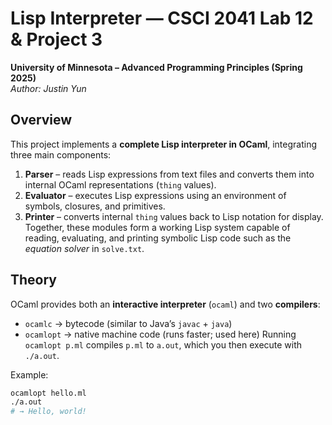 # Lisp Interpreter — CSCI 2041 Lab 12 & Project 3
**University of Minnesota – Advanced Programming Principles (Spring 2025)**  
*Author: Justin Yun*

## Overview
This project implements a **complete Lisp interpreter in OCaml**, integrating three main components:
1. **Parser** – reads Lisp expressions from text files and converts them into internal OCaml representations (`thing` values).  
2. **Evaluator** – executes Lisp expressions using an environment of symbols, closures, and primitives.  
3. **Printer** – converts internal `thing` values back to Lisp notation for display.
Together, these modules form a working Lisp system capable of reading, evaluating, and printing symbolic Lisp code such as the *equation solver* in `solve.txt`.

## Theory
OCaml provides both an **interactive interpreter** (`ocaml`) and two **compilers**:
- `ocamlc` → bytecode (similar to Java’s `javac` + `java`)  
- `ocamlopt` → native machine code (runs faster; used here)
Running `ocamlopt p.ml` compiles `p.ml` to `a.out`, which you then execute with `./a.out`.

Example:
```bash
ocamlopt hello.ml
./a.out
# → Hello, world!
